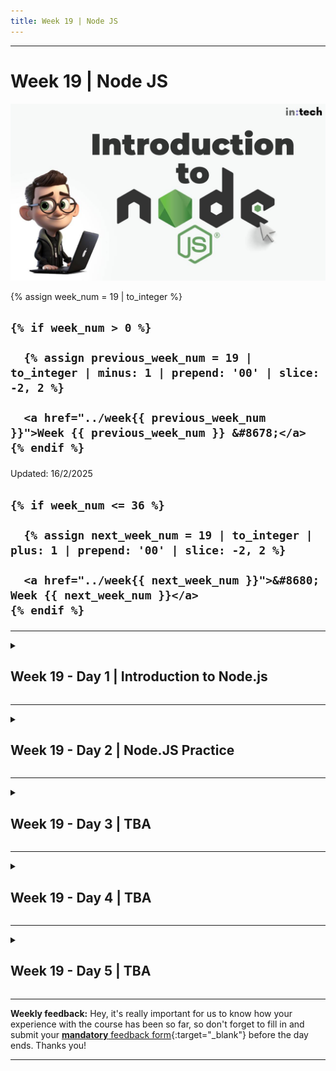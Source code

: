 ```yaml
---
title: Week 19 | Node JS
---
```


<hr class="mb-0">

<h1 id="{{ Week 19-Node JS | slugify }}">
  <span class="week-prefix">Week 19 |</span> Node JS
</h1>

<img src="assets/Intro.to.Node.jpg" />

<div class="week-controls">

  {% assign week_num = 19 | to_integer %}

  <h2 class="week-controls__previous_week">

    {% if week_num > 0 %}

      {% assign previous_week_num = 19 | to_integer | minus: 1 | prepend: '00' | slice: -2, 2 %}

      <a href="../week{{ previous_week_num }}">Week {{ previous_week_num }} &#8678;</a>
    {% endif %}

  </h2>

  <span>Updated: 16/2/2025</span>

  <h2 class="week-controls__next_week">

    {% if week_num <= 36 %}

      {% assign next_week_num = 19 | to_integer | plus: 1 | prepend: '00' | slice: -2, 2 %}

      <a href="../week{{ next_week_num }}">&#8680; Week {{ next_week_num }}</a>
    {% endif %}

  </h2>

</div>

---

<!-- Week 19 - Day 1 | Introduction to Node.js -->
<details markdown="1">
  <summary>
    <h2>
      <span class="summary-day">Week 19 - Day 1</span> | Introduction to Node.js</h2>
  </summary>

### Schedule

  - **Watch the lectures**
  - **Study the suggested material**
  - **Practice on the topics and share your questions**

### Study Plan

  Your instructor will share the video lectures with you. 

  You can find the lecture code [here](https://github.com/in-tech-gration/WDX-180/tree/main/curriculum/week19/assets/code/day01){:target="_blank"}

  You can find the slides [here](https://learn.js.org/learn/nodejs/introduction.html#/){:target="_blank"}

  **Lecture Notes**

  - **Node.js vs Browser Environment**: The lecture highlights the differences between running JavaScript code in Node.js and a browser environment.
  
  - **Window and Global Objects**: The instructor explains how to use the `window` and `global` objects to distinguish between Node.js and browser environments.
  
  - **Type of Operator**: The lecture covers how the `type of` operator returns a string, and it's always lowercase, so you should compare with a lowercase string.
  
  - **Runkit Environment**: The instructor shows how to use the Runkit environment to test JavaScript code online and see the output in a nice HTML format.
  
  - **npm Packages**: The lecture touches on npm packages and how some can be run on both Node.js and browser environments, while others are specific to one or the other.

  - Use `window` to check if you're in a browser environment

  - Use `global` to check if you're in a Node.js environment

  - Be careful when comparing strings with the `type of` operator, as it always returns a lowercase string.

  - Some npm packages can be run on both Node.js and browser environments.

  - **window.document === document**  

  - **Ctrl+L** => Clear the console (both Node+Browser)  

  - When converting bytes to megabytes or gigabytes, use 1024 instead of 1000 to avoid incorrect conversions.
  
  - Use the `process.argv` array to access command-line arguments in Node.js.
  
  - Be careful when using the `fs` module, as it can delete files on your system.

  **Code Snippets:**

  - **Checking the runtime environment:**

  ```js
  if ( typeof window === "undefined" ){ // switch to global  
    console.log("Should be run in the Browser");  
  }  
  ```

  ```js
  // Only runs in Node:  
  try {  
    global; // switch to windows for code that runs in the browser  
    console.log("Hello World!", 5 * 2 );  
  } catch(error){  
    console.log( "Sorry, only runs in Node");  
  }
  ```

  **References & Resources:**

  - [**Introduction to Node.js with Ryan Dahl**](https://www.youtube.com/watch?v=jo_B4LTHi3I){:target="_blank"}  
  - [**Node.js at PayPal**](https://medium.com/paypal-tech/node-js-at-paypal-4e2d1d08ce4f){:target="_blank"}  
  - [**https://www.npmjs.com**](https://www.npmjs.com/){:target="_blank"}

  - Run Node.js as a Service  
    - [Runkit](https://runkit.com/home){:target="_blank"}  
    - [Replit](https://replit.com/templates){:target="_blank"}  

  - *“Node. js versions get an even number, like 16.14. 0, while Current releases have an odd version number, like 17.5. 0”*  
  - [Node.js endoflife timeline](https://endoflife.date/nodejs){:target="_blank"}  

  - [**globalThis**](https://developer.mozilla.org/en-US/docs/Web/JavaScript/Reference/Global_Objects/globalThis){:target="_blank"} **& [Global Object](https://developer.mozilla.org/en-US/docs/Glossary/Global_object){:target="_blank"}**  
  
  - [**What is a REPL?**](https://www.digitalocean.com/community/tutorials/what-is-repl){:target="_blank"}  
  
  - [**Node.js Docs**](https://nodejs.org/api/documentation.html){:target="_blank"}  
  
  - [**MDN: Introduction to the server side**](https://developer.mozilla.org/en-US/docs/Learn/Server-side/First_steps/Introduction){:target="_blank"}

  - Free `Nodejs` hosting  
    - [https://fly.io/](https://fly.io/){:target="_blank"}  
    - [https://render.com/](https://render.com/){:target="_blank"}  
    - [https://azure.microsoft.com/en-us/free/nodejs](https://azure.microsoft.com/en-us/){:target="_blank"}  
    - [https://aws.amazon.com/getting-started/projects/deploy-nodejs-web-app/services-costs/](https://aws.amazon.com/getting-started/projects/deploy-nodejs-web-app/services-costs/){:target="_blank"}  

  - [Nodejs Builtin Modules](https://www.w3schools.com/nodejs/ref_modules.asp){:target="_blank"}  
    - [os](https://www.w3schools.com/nodejs/ref_os.asp){:target="_blank"}

### Summary

  The first part of the lecture discusses the differences between running JavaScript code in a Node.js environment versus a browser environment. The instructor explains how to distinguish between these two environments using the `window` and `global` objects, and how to write code that is compatible with both.

  The second part of the lecture covers various aspects of Node.js programming, including system interactions using the `os` module, process management, and file operations:

  - **Using the `os` module**: The lecturer demonstrates how to use the `os` module to get information about the system, such as total and free memory. They also show how to convert bytes to megabytes or gigabytes.
  
  - **Process management**: The lecturer introduces the concept of process management in Node.js, showing how to access command-line arguments through the `process.argv` array.

  - **System interactions**: Using the `os` module to get information about the system, such as memory usage.

  - **Process management**: Accessing command-line arguments and managing processes in Node.js.

  - **File operations**: (Not covered in detail) Using the `fs` module for file system interactions.

### Exercises

  - Explore the features of Nodejs (modules, REPL, etc.)  

  - Complete the tasks found in the comments of the lecture code (search for the `TODO` keyword).

  - Install [https://github.com/workshopper/learnyounode](https://github.com/workshopper/learnyounode){:target="_blank"} and complete the first 2 exercises (HELLO WORLD, BABY STEPS)  
    - [**Guide**](https://www.youtube.com/watch?v=z_HHcw85Nhs){:target="_blank"}  

  - Other tasks that you should practice on:  
    - Create an app that shows your systems total and free memory  
    - Create an app that accepts 2 numbers and adds them together  
    - Create an app that accepts 2 numbers and a command (add/sub/mul/div) and accordingly adds, subtracts, multiplies or divides those numbers. Make sure to move all the math operations in a separate module.  
    - Create an app that shows the time, e.g. node time.js

  **Note:** Prefer GitBash in Windows for running node and other CLI tools

  **IMPORTANT:** Make sure to complete all the tasks found in the **daily Progress Sheet** and update the sheet accordingly. Once you've updated the sheet, don't forget to `commit` and `push`. The progress draft sheet for this day is: **/user/week19/progress/progress.draft.w19.d01.csv**

  You should **NEVER** update the `draft` sheets directly, but rather work on a copy of them according to the instructions [found here](../week01/resources/PROGRESS-WORKFLOW.md).


<!-- Extra Resources -->

<!-- Sources and Attributions -->
  
</details>

<hr class="mt-1">

<!-- Week 19 - Day 2 | Node.JS Practice -->
<details markdown="1">
  <summary>
    <h2>
      <span class="summary-day">Week 19 - Day 2</span> | Node.JS Practice</h2>
  </summary>

### Schedule

  - **Study the suggested material**
  - **Practice on the topics and share your questions**

### Study Plan

  - Watch (or re-watch) yesterday's lecture 
  - Complete all the coding challenges and exercises from Day 01

<!-- Summary -->

<!-- Exercises -->

<!-- Extra Resources -->

<!-- Sources and Attributions -->
  
</details>

<hr class="mt-1">

<!-- Week 19 - Day 3 | TBA -->
<details markdown="1">
  <summary>
    <h2>
      <span class="summary-day">Week 19 - Day 3</span> | TBA</h2>
  </summary>

### Schedule

  - **Watch the lectures**
  - **Study the suggested material**
  - **Practice on the topics and share your questions**

### Study Plan

  Your instructor will share the video lectures with you. Here are the topics covered:

  - **Part 1:** 
  - **Part 2:**

  You can find the lecture code [here](){:target="_blank"}

  **Lecture Notes & Questions:**

  **References & Resources:**

<!-- Summary -->

<!-- Exercises -->

<!-- Extra Resources -->

<!-- Sources and Attributions -->
  
</details>

<hr class="mt-1">

<!-- Week 19 - Day 4 | TBA -->
<details markdown="1">
  <summary>
    <h2>
      <span class="summary-day">Week 19 - Day 4</span> | TBA</h2>
  </summary>

### Schedule

  - **Study the suggested material**
  - **Practice on the topics and share your questions**

<!-- Study Plan -->

<!-- Summary -->

<!-- Exercises -->

<!-- Extra Resources -->

<!-- Sources and Attributions -->
  
</details>

<hr class="mt-1">

<!-- Week 19 - Day 5 | TBA -->
<details markdown="1">
  <summary>
    <h2>
      <span class="summary-day">Week 19 - Day 5</span> | TBA</h2>
  </summary>

### Schedule

  - **Watch the lectures**
  - **Study the suggested material**
  - **Practice on the topics and share your questions**

### Study Plan

  Your instructor will share the video lectures with you. Here are the topics covered:

  - **Part 1:** 
  - **Part 2:**

  You can find the lecture code [here](){:target="_blank"}

  **Lecture Notes & Questions:**

  **References & Resources:**

<!-- Summary -->

<!-- Exercises -->

<!-- Extra Resources -->

<!-- Sources and Attributions -->
  
</details>


<hr class="mt-1">

**Weekly feedback:** Hey, it's really important for us to know how your experience with the course has been so far, so don't forget to fill in and submit your [**mandatory** feedback form](https://forms.gle/S6Zg3bbS2uuwsSZF9){:target="_blank"} before the day ends. Thanks you!



---

<!-- COMMENTS: -->
<script src="https://utteranc.es/client.js"
  repo="in-tech-gration/WDX-180"
  issue-term="pathname"
  theme="github-dark"
  crossorigin="anonymous"
  async>
</script>